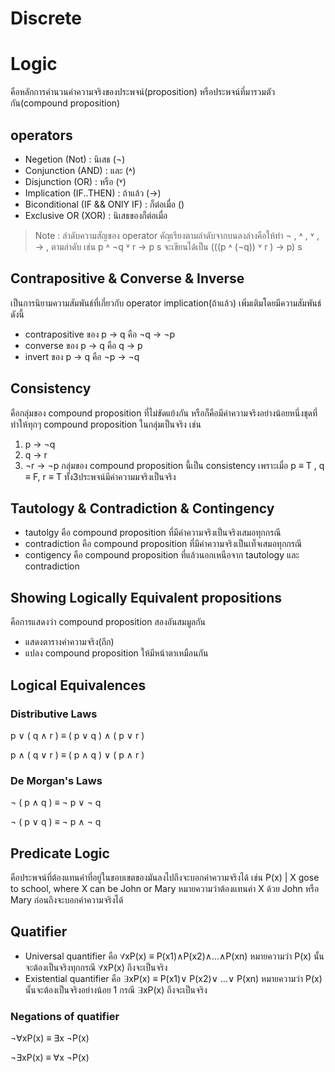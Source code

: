 # Discrete

# Logic 
คือหลักการคำนวนค่าความจริงของประพจน์(proposition) หรือประพจน์ที่มารวมตัวกัน(compound proposition)

## operators
* Negetion (Not) : นิเสธ (¬)
* Conjunction (AND) : และ (˄)
* Disjunction (OR) : หรือ (˅)
* Implication (IF..THEN) : ถ้าแล้ว (→) 
* Biconditional (IF && ONlY IF) : ก็ต่อเมื่อ ()
* Exclusive OR (XOR) : นิเสธของก็ต่อเมื่อ 

>Note : ลำดับความสัญของ operator คัญเรียงตามลำดับจากบนลงล่างคือให้ทำ ¬ , ˄ , ˅ , → ,  ตามลำดับ เช่น p ˄ ¬q ˅ r → p  s จะเขียนได้เป็น (((p ˄ (¬q)) ˅ r ) → p)  s

## Contrapositive & Converse & Inverse
เป็นการนิยามความสัมพันธ์ที่เกี่ยวกับ operator implication(ถ้าแล้ว) เพิ่มเติมโดยมีความสัมพันธ์ดังนี้
* contrapositive ของ p → q คือ ¬q → ¬p 
* converse ของ p → q คือ q → p
* invert ของ p → q คือ  ¬p → ¬q 

## Consistency
คือกลุ่มของ compound proposition ที่ไม่ขัดแย้งกัน หรือก็คือมีค่าความจริงอย่างน้อยหนึ่งชุดที่ทำให้ทุกๆ compound proposition ในกลุ่มเป็นจริง เช่น
1) p → ¬q
2) q → r
3) ¬r → ¬p 
กลุ่มของ compound proposition นี้เป็น consistency เพราะเมื่อ p ≡ T , q ≡ F, r ≡ T ทั้ง3ประพจน์มีค่าความมจริงเป็นจริง

## Tautology & Contradiction & Contingency
* tautolgy คือ compound proposition ที่มีค่าความจริงเป็นจริงเสมอทุกกรณี
* contradiction คือ compound proposition ที่มีค่าความจริงเป็นเท็จเสมอทุกกรณี
* contigency คือ compound proposition ที่แล้วนอกเหนือจาก tautology และ contradiction

## Showing Logically Equivalent propositions
คือการแสดงว่า compound proposition สองอันสมมูลกัน
* แสดงตารางค่าความจริง(ถึก)
* แปลง compound proposition ให้มีหน้าตาเหมือนกัน

## Logical Equivalences
### Distributive Laws
p ∨ ( q ∧ r ) ≡ ( p ∨ q ) ∧ ( p ∨ r )

p ∧ ( q ∨ r ) ≡ ( p ∧ q ) ∨ ( p ∧ r )
### De Morgan's Laws
¬ ( p ∧ q ) ≡ ¬ p ∨ ¬ q

¬ ( p ∨ q ) ≡ ¬ p ∧ ¬ q

## Predicate Logic
คือประพจน์ที่ต้องแทนค่าที่อยู่ในขอบเขตของมันลงไปถึงจะบอกค่าความจริงได้ เช่น P(x) | X gose to school, where X can be John or Mary หมายความว่าต้องแทนค่า X ด้วย John หรือ Mary ก่อนถึงจะบอกค่าความจริงได้ 

## Quatifier
* Universal quantifier คือ ∀xP(x) ≡ P(x1)∧P(x2)∧…∧P(xn) หมายความว่า P(x) นั้นจะต้องเป็นจริงทุกกรณี ∀xP(x) ถึงจะเป็นจริง
* Existential quantifier คือ ∃xP(x) ≡ P(x1)∨ P(x2)∨ …∨ P(xn) หมายความว่า P(x) นั้นจะต้องเป็นจริงอย่างน้อย 1 กรณี ∃xP(x) ถึงจะเป็นจริง
### Negations of quatifier
¬∀xP(x) ≡ ∃x ¬P(x)

¬∃xP(x) ≡ ∀x ¬P(x)


 
